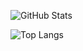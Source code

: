 
![GitHub Stats](https://github-readme-stats.vercel.app/api?username=Heges69&show_icons=true&theme=dark)

![Top Langs](https://github-readme-stats.vercel.app/api/top-langs/?username=Heges69&theme=dark&layout=compact)

